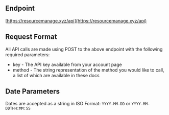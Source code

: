 ## Endpoint
[https://resourcemanage.xyz/api](https://resourcemanage.xyz/api)

## Request Format
All API calls are made using POST to the above endpoint with the following required parameters:

* key - The API key available from your account page
* method - The string representation of the method you would like to call, a list of which are available in these docs

## Date Parameters
Dates are accepted as a string in ISO Format: `YYYY-MM-DD` or `YYYY-MM-DDTHH:MM:SS`